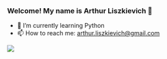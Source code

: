 ### Welcome! My name is Arthur Liszkievich 👋


- 🌱 I’m currently learning Python
- 📫 How to reach me: arthur.liszkievich@gmail.com

<picture>
  <source
    srcset="https://github-readme-stats.vercel.app/api?username=arthurliszkievich&show_icons=true&theme=dark"
    media="(prefers-color-scheme: dark)"
  />
  <source
    srcset="https://github-readme-stats.vercel.app/api?username=arthurliszkievich&show_icons=true"
    media="(prefers-color-scheme: light), (prefers-color-scheme: no-preference)"
  />
  <img src="https://github-readme-stats.vercel.app/api?username=anuraghazra&show_icons=true" />
</picture>
